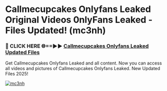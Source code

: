 # Callmecupcakes Onlyfans Leaked Original Videos 0nlyFans Leaked - Files Updated! (mc3nh)

<h3>🔴 CLICK HERE 🌐==►► <a href="https://tinyurl.com/2jnfzry5" rel="nofollow">Callmecupcakes Onlyfans Leaked Updated Files</a></h3>

Get Callmecupcakes Onlyfans Leaked and all content. Now you can access all videos and pictures of Callmecupcakes Onlyfans Leaked. New Updated Files 2025!

[![mc3nh](https://i.imgur.com/GyGTBgg.gif)](https://tinyurl.com/2jnfzry5)
